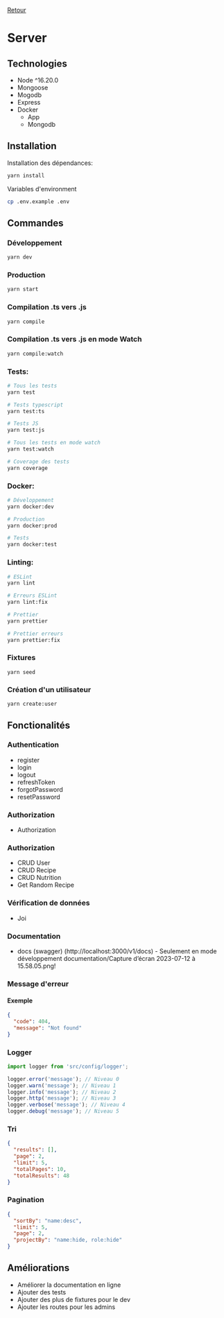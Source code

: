 [Retour](../README.md)

# Server

## Technologies

- Node ^16.20.0
- Mongoose
- Mogodb
- Express
- Docker
  - App
  - Mongodb

## Installation

Installation des dépendances:

```bash
yarn install
```

Variables d'environment

```bash
cp .env.example .env
```

## Commandes

### Développement

```bash
yarn dev
```

### Production

```bash
yarn start
```

### Compilation .ts vers .js

```bash
yarn compile
```

### Compilation .ts vers .js en mode Watch

```bash
yarn compile:watch
```

### Tests:

```bash
# Tous les tests
yarn test

# Tests typescript
yarn test:ts

# Tests JS
yarn test:js

# Tous les tests en mode watch
yarn test:watch

# Coverage des tests
yarn coverage
```

### Docker:

```bash
# Développement
yarn docker:dev

# Production
yarn docker:prod

# Tests
yarn docker:test
```

### Linting:

```bash
# ESLint
yarn lint

# Erreurs ESLint
yarn lint:fix

# Prettier
yarn prettier

# Prettier erreurs
yarn prettier:fix
```

### Fixtures

```shell
yarn seed
```

### Création d'un utilisateur

```shell
yarn create:user
```

## Fonctionalités

### Authentication

- register
- login
- logout
- refreshToken
- forgotPassword
- resetPassword

### Authorization

- Authorization

### Authorization

- CRUD User
- CRUD Recipe
- CRUD Nutrition
- Get Random Recipe

### Vérification de données

- Joi

### Documentation

- docs (swagger) (http://localhost:3000/v1/docs) - Seulement en mode développement
documentation/Capture d’écran 2023-07-12 à 15.58.05.png!

### Message d'erreur

#### Exemple

```json
{
  "code": 404,
  "message": "Not found"
}
```

### Logger

```javascript
import logger from 'src/config/logger';

logger.error('message'); // Niveau 0
logger.warn('message'); // Niveau 1
logger.info('message'); // Niveau 2
logger.http('message'); // Niveau 3
logger.verbose('message'); // Niveau 4
logger.debug('message'); // Niveau 5
```

### Tri

```json
{
  "results": [],
  "page": 2,
  "limit": 5,
  "totalPages": 10,
  "totalResults": 48
}
```

### Pagination

```json
{
  "sortBy": "name:desc",
  "limit": 5,
  "page": 2,
  "projectBy": "name:hide, role:hide"
}
```

## Améliorations

- Améliorer la documentation en ligne
- Ajouter des tests
- Ajouter des plus de fixtures pour le dev
- Ajouter les routes pour les admins
